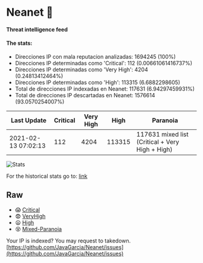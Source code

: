 # Neanet :hocho:
#### Threat intelligence feed
#### The stats:

- Direcciones IP con mala reputacion analizadas: 1694245 (100%)
- Direcciones IP determinadas como 'Critical':  112 (0.00661061416737%)
- Direcciones IP determinadas como 'Very High':  4204 (0.24813412464%)
- Direcciones IP determinadas como 'High':  113315 (6.6882298605)
- Total de direcciones IP indexadas en Neanet:  117631 (6.94297459931%)
- Total de direcciones IP descartadas en Neanet:  1576614 (93.0570254007%)

| Last Update | Critical | Very High | High | Paranoia |
| --- | --- | --- | --- | --- |
| 2021-02-13 07:02:13 | 112 | 4204 | 113315 | 117631 mixed list (Critical + Very High + High)|

![Stats](https://docs.google.com/spreadsheets/d/e/2PACX-1vSnaNMIXVabIpDJjufMlzH7poXnshF3mgd8Is1g9ytUEzVsP5my4Trn8f-xkoLLQ38xpL3HtmUexLo6/pubchart?oid=501124687&format=image)

For the historical stats go to: [link](/stats.csv)
## Raw
- :scream: [Critical](https://raw.githubusercontent.com/JavaGarcia/Neanet/master/blacklists/neanet_critical.txt)
- :fearful: [VeryHigh](https://raw.githubusercontent.com/JavaGarcia/Neanet/master/blacklists/neanet_veryHigh.txtt)
- :frowning: [High](https://raw.githubusercontent.com/JavaGarcia/Neanet/master/blacklists/neanet_high.txt)
- :dizzy_face: [Mixed-Paranoia](https://raw.githubusercontent.com/JavaGarcia/Neanet/master/blacklists/neanet_all.txt)


Your IP is indexed? You may request to takedown. [https://github.com/JavaGarcia/Neanet/issues](https://github.com/JavaGarcia/Neanet/issues)



































































































































































































































































































































































































































































































































































































































































































































































































































































































































































































































































































































































































































































































































































































































































































































































































































































































































































































































































































































































































































































































































































































































































































































































































































































































































































































































































































































































































































































































































































































































































































































































































































































































































































































































































































































































































































































































































































































































































































































































































































































































































































































































































































































